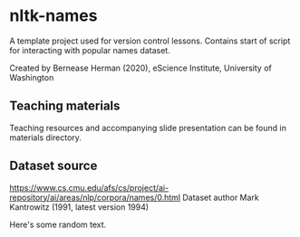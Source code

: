 # nltk-names

A template project used for version control lessons. Contains start 
of script for interacting with popular names dataset.

Created by Bernease Herman (2020), eScience Institute, University of Washington

## Teaching materials
Teaching resources and accompanying slide presentation can be found in materials directory.

## Dataset source
https://www.cs.cmu.edu/afs/cs/project/ai-repository/ai/areas/nlp/corpora/names/0.html
Dataset author Mark Kantrowitz (1991, latest version 1994)

Here's some random text.
